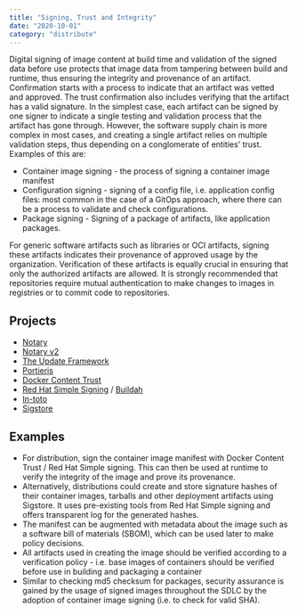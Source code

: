 ```yaml
---
title: "Signing, Trust and Integrity"
date: "2020-10-01"
category: "distribute"
---
```


Digital signing of image content at build time and validation of the signed data before use protects that image data from tampering between build and runtime, thus ensuring the integrity and provenance of an artifact. Confirmation starts with a process to indicate that an artifact was vetted and approved. The trust confirmation also includes verifying that the artifact has a valid signature. In the simplest case, each artifact can be signed by one signer to indicate a single testing and validation process that the artifact has gone through. However, the software supply chain is more complex in most cases, and creating a single artifact relies on multiple validation steps, thus depending on a conglomerate of entities' trust. Examples of this are:

- Container image signing - the process of signing a container image manifest
- Configuration signing - signing of a config file, i.e. application config files: most common in the case of a GitOps approach, where there can be a process to validate and check configurations.
- Package signing - Signing of a package of artifacts, like application packages.

For generic software artifacts such as libraries or OCI artifacts, signing these artifacts indicates their provenance of approved usage by the organization. Verification of these artifacts is equally crucial in ensuring that only the authorized artifacts are allowed. It is strongly recommended that repositories require mutual authentication to make changes to images in registries or to commit code to repositories.

## Projects
- [Notary](https://github.com/theupdateframework/notary)
- [Notary v2](https://github.com/notaryproject/nv2)
- [The Update Framework](https://github.com/theupdateframework)
- [Portieris](https://github.com/IBM/portieris)
- [Docker Content Trust](https://docs.docker.com/engine/security/trust/)
- [Red Hat Simple Signing](https://www.redhat.com/en/blog/container-image-signing)  / [Buildah](https://buildah.io/)
- [In-toto](https://github.com/in-toto)
- [Sigstore](https://sigstore.dev/what_is_sigstore/)


## Examples
- For distribution, sign the container image manifest with Docker Content Trust / Red Hat Simple signing.  This can then be used at runtime to verify the integrity of the image and prove its provenance.
- Alternatively, distributions could create and store signature hashes of their container images, tarballs and other deployment artifacts using Sigstore. It uses pre-existing tools from Red Hat Simple signing and offers transparent log for the generated hashes.
- The manifest can be augmented with metadata about the image such as a software bill of materials (SBOM), which can be used later to make policy decisions.
- All artifacts used in creating the image should be verified according to a verification policy - i.e. base images of containers should be verified before use in building and packaging a container
- Similar to checking md5 checksum for packages, security assurance is gained by the usage of signed images throughout the SDLC by the adoption of container image signing (i.e. to check for valid SHA).

